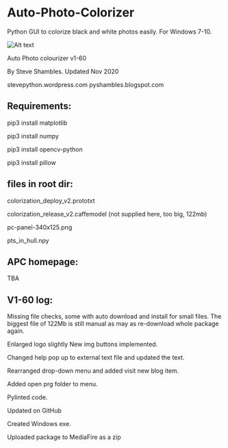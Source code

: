 # Auto-Photo-Colorizer
Python GUI to colorize black and white photos easily.
For Windows 7-10.


![Alt text](https://stevepython.files.wordpress.com/2020/06/auto-photo-colourizer-v1-5w-logo.png "Optional title")


Auto Photo colourizer v1-60

By Steve Shambles. Updated Nov 2020

stevepython.wordpress.com
pyshambles.blogspot.com



Requirements:
--------------
pip3 install matplotlib

pip3 install numpy

pip3 install opencv-python

pip3 install pillow


files in root dir:
------------------
colorization_deploy_v2.prototxt

colorization_release_v2.caffemodel (not supplied here, too big, 122mb)

pc-panel-340x125.png

pts_in_hull.npy

APC homepage:
-------------
TBA


V1-60 log:
----------
Missing file checks, some with auto download and install for small files.
The biggest file of 122Mb is still manual as may as re-download whole package again.

Enlarged logo slightly
New img buttons implemented.

Changed help pop up to external text file and updated the text.

Rearranged drop-down menu and added visit new blog item.

Added open prg folder to menu.

Pylinted code.

Updated on GitHub

Created Windows exe.

Uploaded package to MediaFire as a zip

